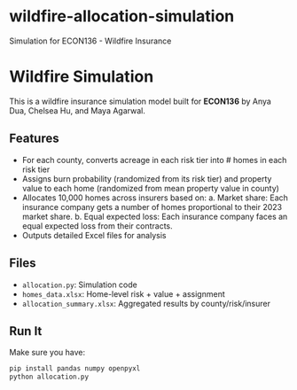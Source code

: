 # wildfire-allocation-simulation
Simulation for ECON136 - Wildfire Insurance
# Wildfire Simulation

This is a wildfire insurance simulation model built for **ECON136** by Anya Dua, Chelsea Hu, and Maya Agarwal.

## Features
- For each county, converts acreage in each risk tier into # homes in each risk tier
- Assigns burn probability (randomized from its risk tier) and property value to each home (randomized from mean property value in county)
- Allocates 10,000 homes across insurers based on:
  a. Market share: Each insurance company gets a number of homes proportional to their 2023 market share. 
  b. Equal expected loss: Each insurance company faces an equal expected loss from their contracts.
- Outputs detailed Excel files for analysis

## Files
- `allocation.py`: Simulation code
- `homes_data.xlsx`: Home-level risk + value + assignment
- `allocation_summary.xlsx`: Aggregated results by county/risk/insurer

## Run It
Make sure you have:

```bash
pip install pandas numpy openpyxl
python allocation.py
